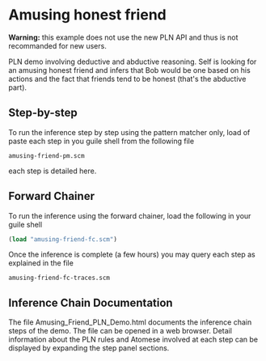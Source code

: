 Amusing honest friend
=====================

**Warning:** this example does not use the new PLN API and thus is not
recommanded for new users.

PLN demo involving deductive and abductive reasoning. Self is looking
for an amusing honest friend and infers that Bob would be one based on
his actions and the fact that friends tend to be honest (that's the
abductive part).

Step-by-step
------------

To run the inference step by step using the pattern matcher only, load
of paste each step in you guile shell from the following file

```
amusing-friend-pm.scm
```

each step is detailed here.

Forward Chainer
---------------

To run the inference using the forward chainer, load the following in
your guile shell

```scheme
(load "amusing-friend-fc.scm")
```

Once the inference is complete (a few hours) you may query each step
as explained in the file

```
amusing-friend-fc-traces.scm
```

Inference Chain Documentation
-----------------------------

The file Amusing_Friend_PLN_Demo.html documents the inference chain 
steps of the demo. The file can be opened in a web browser. Detail 
information about the PLN rules and Atomese involved at each step can be
displayed by expanding the step panel sections.
